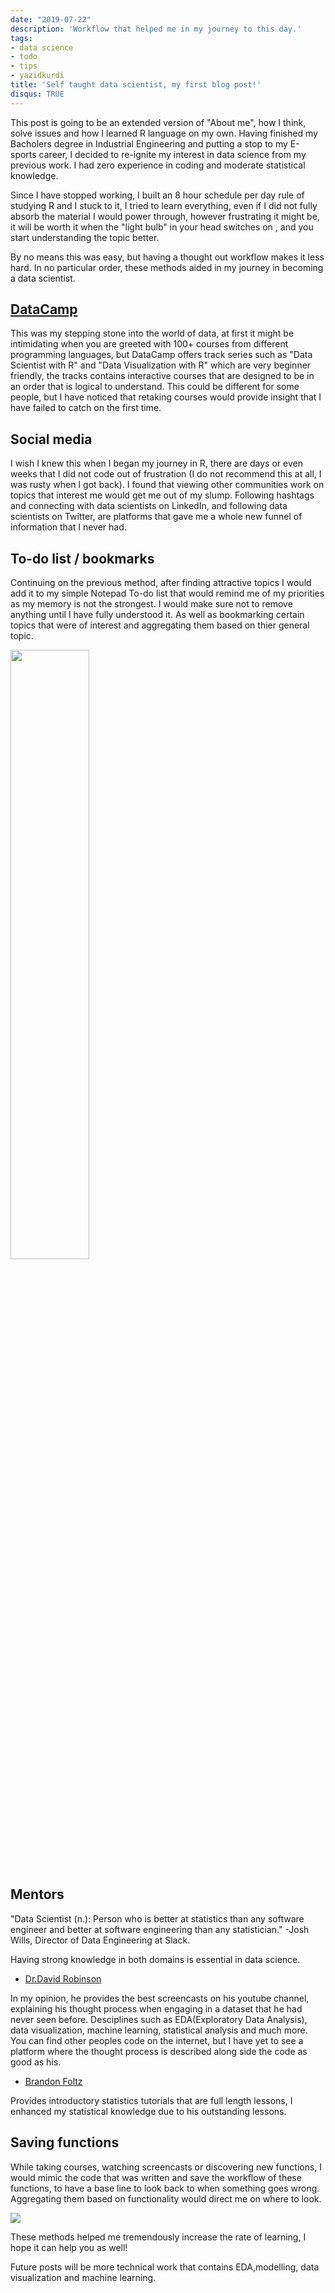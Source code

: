 ```yaml
---
date: "2019-07-22"
description: 'Workflow that helped me in my journey to this day.'
tags:
- data science
- todo
- tips
- yazidkurdi
title: 'Self taught data scientist, my first blog post!'
disqus: TRUE
---
```


This post is going to be an extended version of "About me", how I think, solve issues and how I learned R language on my own. Having finished my Bacholers degree in Industrial Engineering and putting a stop to my E-sports career, I 
decided to re-ignite my interest in data science from my previous work. I had zero experience in coding and moderate statistical knowledge. 

Since I have stopped working, I built an 8 hour schedule per day rule of studying R and I stuck 
to it, I tried to learn everything, even if I did not fully absorb the material I would power through, however frustrating it might be, it will be worth it when the "light bulb" in your head switches on , and you start understanding the topic better.

By no means this was easy, but having a thought out workflow makes it less hard. In no particular order, these methods aided in my journey in becoming a data scientist.

## [DataCamp](http://DataCamp.com/)

This was my stepping stone into the world of data, at first it might be intimidating when you are greeted with 100+ courses from different programming languages, but DataCamp offers track series such as "Data Scientist with R" and 
"Data Visualization with R" which are very beginner friendly, the tracks contains interactive courses that are designed to be in an order that is logical to understand. This could be different for some people, but I have noticed that retaking courses would provide insight that I have failed to catch on the first time.

## Social media

I wish I knew this when I began my journey in R, there are days or even weeks that I did not code out of frustration (I do not recommend this at all, I was rusty when I got back). I found that viewing other communities work on 
topics that interest me would get me out of my slump. Following hashtags and connecting with data scientists on LinkedIn, and following data scientists on Twitter, are platforms that gave me a whole new funnel of information that I never had.

## To-do list / bookmarks

Continuing on the previous method, after finding attractive topics I would add it to my simple Notepad To-do list that would remind me of my priorities as my memory is not the strongest. I would make sure not to remove anything until
I have fully understood it. As well as bookmarking certain topics that were of interest and aggregating them based on thier general topic.

<img src="/posts/post-1_files/Combined.PNG" alt="" width="50%"/>

## Mentors
"Data Scientist (n.): Person who is better at statistics than any software engineer and better at software engineering than any statistician." -Josh Wills, Director of Data Engineering at Slack.

Having strong knowledge in both domains is essential in data science.

* [Dr.David Robinson](https://www.youtube.com/channel/UCeiiqmVK07qhY-wvg3IZiZQ)

In my opinion, he provides the best screencasts on his youtube channel, explaining his thought process when engaging in a dataset that he had never seen before. Desciplines such as EDA(Exploratory Data Analysis), data visualization, 
machine learning, statistical analysis and much more. 
You can find other peoples code on the internet, but I have yet to see a platform where the thought process is described along side the code as good as his.

* [Brandon Foltz](https://www.youtube.com/channel/UCFrjdcImgcQVyFbK04MBEhA)

Provides introductory statistics tutorials that are full length lessons, I enhanced my statistical knowledge due to his outstanding lessons.

## Saving functions

While taking courses, watching screencasts or discovering new functions, I would mimic the code that was written and save the workflow of these functions, to have a base line to look back to when something goes wrong. Aggregating them based on functionality would direct me on where to look.

![](/posts/post-1_files/Functions.PNG)


These methods helped me tremendously increase the rate of learning, I hope it can help you as well!

Future posts will be more technical work that contains EDA,modelling, data visualization and machine learning.



